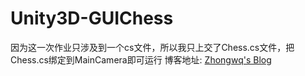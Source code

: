 # Unity3D-GUIChess
因为这一次作业只涉及到一个cs文件，所以我只上交了Chess.cs文件，把Chess.cs绑定到MainCamera即可运行
博客地址: [Zhongwq's Blog](https://zhongwq.github.io/unity3D-learning/学习笔记1-GUI井字棋/)


